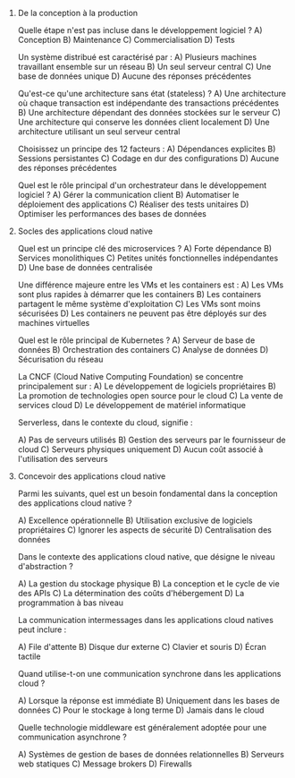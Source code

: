 1. De la conception à la production

    Quelle étape n'est pas incluse dans le développement logiciel ?
        A) Conception
        B) Maintenance
        C) Commercialisation
        D) Tests

    Un système distribué est caractérisé par :
        A) Plusieurs machines travaillant ensemble sur un réseau
        B) Un seul serveur central
        C) Une base de données unique
        D) Aucune des réponses précédentes

    Qu'est-ce qu'une architecture sans état (stateless) ?
        A) Une architecture où chaque transaction est indépendante des transactions précédentes
        B) Une architecture dépendant des données stockées sur le serveur
        C) Une architecture qui conserve les données client localement
        D) Une architecture utilisant un seul serveur central

    Choisissez un principe des 12 facteurs :
        A) Dépendances explicites
        B) Sessions persistantes
        C) Codage en dur des configurations
        D) Aucune des réponses précédentes

    Quel est le rôle principal d'un orchestrateur dans le développement logiciel ?
        A) Gérer la communication client
        B) Automatiser le déploiement des applications
        C) Réaliser des tests unitaires
        D) Optimiser les performances des bases de données

2. Socles des applications cloud native

    Quel est un principe clé des microservices ?
        A) Forte dépendance
        B) Services monolithiques
        C) Petites unités fonctionnelles indépendantes
        D) Une base de données centralisée

    Une différence majeure entre les VMs et les containers est :
        A) Les VMs sont plus rapides à démarrer que les containers
        B) Les containers partagent le même système d'exploitation
        C) Les VMs sont moins sécurisées
        D) Les containers ne peuvent pas être déployés sur des machines virtuelles

    Quel est le rôle principal de Kubernetes ?
        A) Serveur de base de données
        B) Orchestration des containers
        C) Analyse de données
        D) Sécurisation du réseau

    La CNCF (Cloud Native Computing Foundation) se concentre principalement sur :
        A) Le développement de logiciels propriétaires
        B) La promotion de technologies open source pour le cloud
        C) La vente de services cloud
        D) Le développement de matériel informatique

    Serverless, dans le contexte du cloud, signifie :

    A) Pas de serveurs utilisés
    B) Gestion des serveurs par le fournisseur de cloud
    C) Serveurs physiques uniquement
    D) Aucun coût associé à l'utilisation des serveurs

3. Concevoir des applications cloud native

    Parmi les suivants, quel est un besoin fondamental dans la conception des applications cloud native ?

    A) Excellence opérationnelle
    B) Utilisation exclusive de logiciels propriétaires
    C) Ignorer les aspects de sécurité
    D) Centralisation des données

    Dans le contexte des applications cloud native, que désigne le niveau d'abstraction ?

    A) La gestion du stockage physique
    B) La conception et le cycle de vie des APIs
    C) La détermination des coûts d'hébergement
    D) La programmation à bas niveau

    La communication intermessages dans les applications cloud natives peut inclure :

    A) File d'attente
    B) Disque dur externe
    C) Clavier et souris
    D) Écran tactile

    Quand utilise-t-on une communication synchrone dans les applications cloud ?

    A) Lorsque la réponse est immédiate
    B) Uniquement dans les bases de données
    C) Pour le stockage à long terme
    D) Jamais dans le cloud

    Quelle technologie middleware est généralement adoptée pour une communication asynchrone ?

    A) Systèmes de gestion de bases de données relationnelles
    B) Serveurs web statiques
    C) Message brokers
    D) Firewalls
